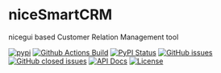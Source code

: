# niceSmartCRM
nicegui based Customer Relation Management tool

[![pypi](https://img.shields.io/pypi/pyversions/niceSmartCRM)](https://pypi.org/project/niceSmartCRM/)
[![Github Actions Build](https://github.com/BITPlan/niceSmartCRM/actions/workflows/build.yml/badge.svg)](https://github.com/BITPlan/niceSmartCRM/actions/workflows/build.yml)
[![PyPI Status](https://img.shields.io/pypi/v/niceSmartCRM.svg)](https://pypi.python.org/pypi/niceSmartCRM/)
[![GitHub issues](https://img.shields.io/github/issues/BITPlan/niceSmartCRM.svg)](https://github.com/BITPlan/niceSmartCRM/issues)
[![GitHub closed issues](https://img.shields.io/github/issues-closed/BITPlan/niceSmartCRM.svg)](https://github.com/BITPlan/niceSmartCRM/issues/?q=is%3Aissue+is%3Aclosed)
[![API Docs](https://img.shields.io/badge/API-Documentation-blue)](https://BITPlan.github.io/niceSmartCRM/)
[![License](https://img.shields.io/github/license/BITPlan/niceSmartCRM.svg)](https://www.apache.org/licenses/LICENSE-2.0)
